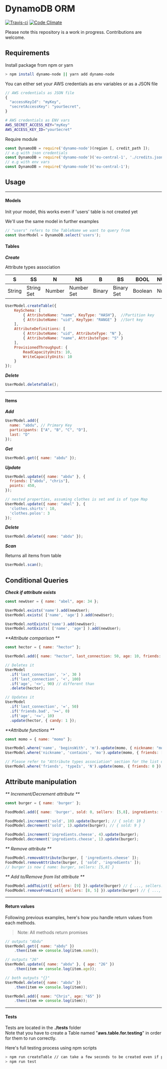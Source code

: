 # DynamoDB ORM
[![Travis-ci](https://travis-ci.org/AbdullahZN/dynamodb-orm.svg?branch=master)](https://travis-ci.org/AbdullahZN/dynamodb-orm)
[![Code Climate](https://codeclimate.com/github/AbdullahZN/dynamodb-orm/badges/gpa.svg)](https://codeclimate.com/github/AbdullahZN/dynamodb-orm)

Please note this repository is a work in progress. Contributions are welcome.

## Requirements

Install package from npm or yarn

```bash
> npm install dynamo-node || yarn add dynamo-node
```

You can either set your AWS credentials as env variables or as a JSON file

```js
// AWS credentials as JSON file
{
  "accessKeyId": "myKey",
  "secretAccessKey": "yourSecret",
}
```
```bash
# AWS credentials as ENV vars
AWS_SECRET_ACCESS_KEY="myKey"
AWS_ACCESS_KEY_ID="yourSecret"
```


Require module
```js
const DynamoDB = require('dynamo-node')(region [, credit_path ]);
// e.g with json credentials
const DynamoDB = require('dynamo-node')('eu-central-1', './credits.json');
// e.g with env vars
const DynamoDB = require('dynamo-node')('eu-central-1');
```


## Usage

---

#### Models

Init your model, this works even if 'users' table is not created yet

We'll use the same model in further examples

```js
// "users" refers to the TableName we want to query from
const UserModel = DynamoDB.select('users');
```

#### Tables

_**Create**_

Attribute types association

S  |  SS | N  | NS  |  B  |  BS | BOOL  |  NULL  | L   |  M
--|---|---|---|---|---|---|---|---|--
String  | String Set  | Number  | Number Set  | Binary  | Binary Set  | Boolean  | Null  | List  | Map


```js
UserModel.createTable({
    KeySchema: [       
        { AttributeName: "name", KeyType: "HASH"},  //Partition key
        { AttributeName: "uid", KeyType: "RANGE" }  //Sort key
    ],
    AttributeDefinitions: [       
        { AttributeName: "uid", AttributeType: "N" },
        { AttributeName: "name", AttributeType: "S" }
    ],
    ProvisionedThroughput: {       
        ReadCapacityUnits: 10,
        WriteCapacityUnits: 10
    }
});
```

_**Delete**_

```js
UserModel.deleteTable();
```

---

#### Items

_**Add**_

```js
UserModel.add({
  name: "abdu", // Primary Key
  participants: ["A", "B", "C", "D"],
  last: "D"
});
```

_**Get**_

```js
UserModel.get({ name: "abdu" });
```

_**Update**_

```js
UserModel.update({ name: "abdu" }, {
  friends: ["abdu", "chris"],
  points: 450,
});

// nested properties, assuming clothes is set and is of type Map
UserModel.update({ name: "abel" }, {
  'clothes.shirts': 10,
  'clothes.polos': 3
});
```

_**Delete**_

```js
UserModel.delete({ name: "abdu" });
```

_**Scan**_

Returns all items from table
```js
UserModel.scan();
```

## Conditional Queries

_**Check if attribute exists**_

```js
const newUser = { name: "abel", age: 34 };

UserModel.exists('name').add(newUser);
UserModel.exists( ['name', 'age'] ).add(newUser);

UserModel.notExists('name').add(newUser);
UserModel.notExists( ['name', 'age'] ).add(newUser);
```

_**Attribute comparison **_

```js
const hector = { name: "hector" };

UserModel.add({ name: "hector", last_connection: 50, age: 10, friends: { nice: 0, bad: 10 } });

// Deletes it
UserModel
  .if('last_connection', '>', 30 )
  .if('last_connection', '<', 100)
  .if('age', '<>', 90) // different than
  .delete(hector);

// Updates it
UserModel
  .if('last_connection', '=', 50)
  .if('friends.bad', '>=', 0)
  .if('age', '<=', 10)
  .update(hector, { candy: 1 });
```

_**Attribute functions **_

```js
const momo = { name: "momo" };

UserModel.where('name', 'beginsWith', 'm').update(momo, { nickname: "momomo" });
UserModel.where('nickname', 'contains', 'mo').update(momo, { friends: ["lololo"] });

// Please refer to "Attribute types association" section for the list of type attributes
UserModel.where('friends', 'typeIs', 'N').update(momo, { friends: 0 }); // Won't update

```

## Attribute manipulation

_** Increment/Decrement attribute **_

```js
const burger = { name: 'burger' };

FoodModel.add({ name: 'burger', sold: 0, sellers: [5,8], ingredients: { cheese: 2 } });

FoodModel.increment('sold', 10).update(burger); // { sold: 10 }
FoodModel.decrement('sold', 1).update(burger); // { sold: 9 }

FoodModel.increment('ingredients.cheese', 4).update(burger);
FoodModel.decrement('ingredients.cheese', 1).update(burger);
```

_** Remove attribute **_
```js
FoodModel.removeAttribute(burger, [ 'ingredients.cheese' ]);
FoodModel.removeAttribute(burger, [ 'sold', 'ingredients' ]);
// burger is now { name: burger, sellers: [5,8] }
```

_** Add to/Remove from list attribute **_
```js
FoodModel.addToList({ sellers: [9] }).update(burger) // { ..., sellers: [5,8,9] }
FoodModel.removeFromList({ sellers: [8, 5] }).update(burger) // { ..., sellers: [9] }
```
---

#### Return values

Following previous examples, here's how you handle return values from each methods.

> Note: All methods return promises

```js
// outputs "Abdu"
UserModel.get({ name: "abdu" })
    .then(item => console.log(item.name));

// outputs "26"
UserModel.update({ name: "abdu" }, { age: "26" })
    .then(item => console.log(item.age));

// both outputs "{}"
UserModel.delete({ name: "abdu" })
    .then(item => console.log(item));

UserModel.add({ name: "Chris", age: "65" })
    .then(item => console.log(item));

```

---

#### Tests

Tests are located in the **./tests** folder  
Note that you have to create a Table named "**aws.table.for.testing**" in order for them to run correctly.

Here's full testing process using npm scripts

```bash
> npm run createTable // can take a few seconds to be created even if process exits
> npm run test
```
